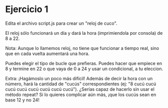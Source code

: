 # Ejercicio 1

Edita el archivo script.js para crear un "reloj de cuco".

El reloj sólo funcionará un día y dará la hora (imprimiendola por consola) de 8 a 22.

Nota: Aunque lo llamemos reloj, no tiene que funcionar a tiempo real, sino que en cada vuelta aumentará una hora.

Puedes elegir el tipo de bucle que prefieras. Puedes hacer que empiece en 8 y termine en 22 o que vaya de 0 a 24 y usar un condicional, a tu eleccion.

Extra: ¡Hagámoslo un poco más difícil! Además de decir la hora con un número, hará la cantidad de "cucús" correspondientes (ej: "8 cucú cucú cucú cucú cucú cucú cucú cucú"). ¿Serías capaz de hacerlo sin usar el método repeat? Si lo quieres complicar aún más, ¡que los cucús sean en base 12 y no 24!
